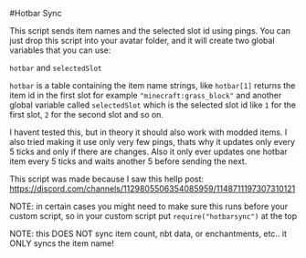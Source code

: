 #Hotbar Sync

This script sends item names and the selected slot id using pings.
You can just drop this script into your avatar folder, and it will create two global variables that you can use:

`hotbar` and `selectedSlot`

`hotbar`  is a table containing the item name strings, like `hotbar[1]` returns the item id in the first slot for example `"minecraft:grass_block"` and another global variable called `selectedSlot` which is the selected slot id like `1` for the first slot, `2` for the second slot and so on.

I havent tested this, but in theory it should also work with modded items. I also tried making it use only very few pings, thats why it updates only every 5 ticks and only if there are changes. Also it only ever updates one hotbar item every 5 ticks and waits another 5 before sending the next.

This script was made because I saw this hellp post: https://discord.com/channels/1129805506354085959/1148711197307310121

NOTE: in certain cases you might need to make sure this runs before your custom script, so in your custom script put `require("hotbarsync")` at the top

NOTE: this DOES NOT sync item count, nbt data, or enchantments, etc.. it ONLY syncs the item name!
